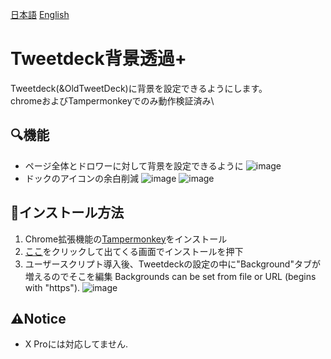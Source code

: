 [日本語](https://github.com/ziopuzzle/TweetDeck-Custom-Background-Plus/blob/master/README_jp.md)
[English](https://github.com/ziopuzzle/TweetDeck-Custom-Background-Plus)

# Tweetdeck背景透過+
Tweetdeck(&OldTweetDeck)に背景を設定できるようにします。\
chromeおよびTampermonkeyでのみ動作検証済み\

## 🔍機能
- ページ全体とドロワーに対して背景を設定できるように
![image](https://github.com/user-attachments/assets/68d1f58a-de20-4fc1-8327-1a608ca4c144)
- ドックのアイコンの余白削減
![image](https://github.com/user-attachments/assets/62cf4e83-31da-44cd-83d6-2162ba177e41)
![image](https://github.com/user-attachments/assets/b5b07ccd-bcb3-4605-8263-3bd1f5ed818f)

## 🔧インストール方法
1. Chrome拡張機能の[Tampermonkey](https://chrome.google.com/webstore/detail/tampermonkey/dhdgffkkebhmkfjojejmpbldmpobfkfo)をインストール
2. [ここ](https://github.com/ziopuzzle/TweetDeck-Custom-Background-Plus/raw/master/Tweetdeck_custom_plus.user.js)をクリックして出てくる画面でインストールを押下
3. ユーザースクリプト導入後、Tweetdeckの設定の中に"Background"タブが増えるのでそこを編集
Backgrounds can be set from file or URL (begins with "https").
![image](https://github.com/user-attachments/assets/894b4666-cc1a-4a66-bb06-9429db142733)

## ⚠️Notice
- X Proには対応してません.
